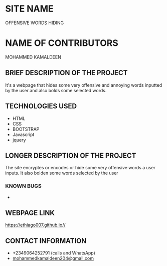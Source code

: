 # SITE NAME
OFFENSIVE WORDS HIDING
# NAME OF CONTRIBUTORS
MOHAMMED KAMALDEEN
## BRIEF DESCRIPTION OF THE PROJECT
It's a webpage that hides some very offensive and annoying words inputted by the user and also bolds some selected words.
## TECHNOLOGIES USED
* HTML
* CSS
* BOOTSTRAP
* Javascript
* jquery
## LONGER DESCRIPTION OF THE PROJECT
The site encryptes or encodes or hide some very offensive words a user inputs. It also bolden some words selected by the user
### KNOWN BUGS
*

## WEBPAGE LINK
 https://ethiago007.github.io//
## CONTACT INFORMATION
* +2349064252791 (calls and WhatsApp)
* mohammedkamaldeen204@gmail.com